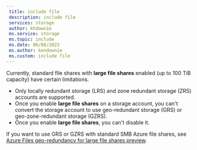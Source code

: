 ```yaml
---
 title: include file
 description: include file
 services: storage
 author: khdownie
 ms.service: storage
 ms.topic: include
 ms.date: 06/06/2023
 ms.author: kendownie
 ms.custom: include file
---
```

Currently, standard file shares with **large file shares** enabled (up to 100 TiB capacity) have certain limitations.

- Only locally redundant storage (LRS) and zone redundant storage (ZRS) accounts are supported.
- Once you enable **large file shares** on a storage account, you can't convert the storage account to use geo-redundant storage (GRS) or geo-zone-redundant storage (GZRS).
- Once you enable **large file shares**, you can't disable it.

If you want to use GRS or GZRS with standard SMB Azure file shares, see [Azure Files geo-redundancy for large file shares preview](../articles/storage/files/geo-redundant-storage-for-large-file-shares.md).